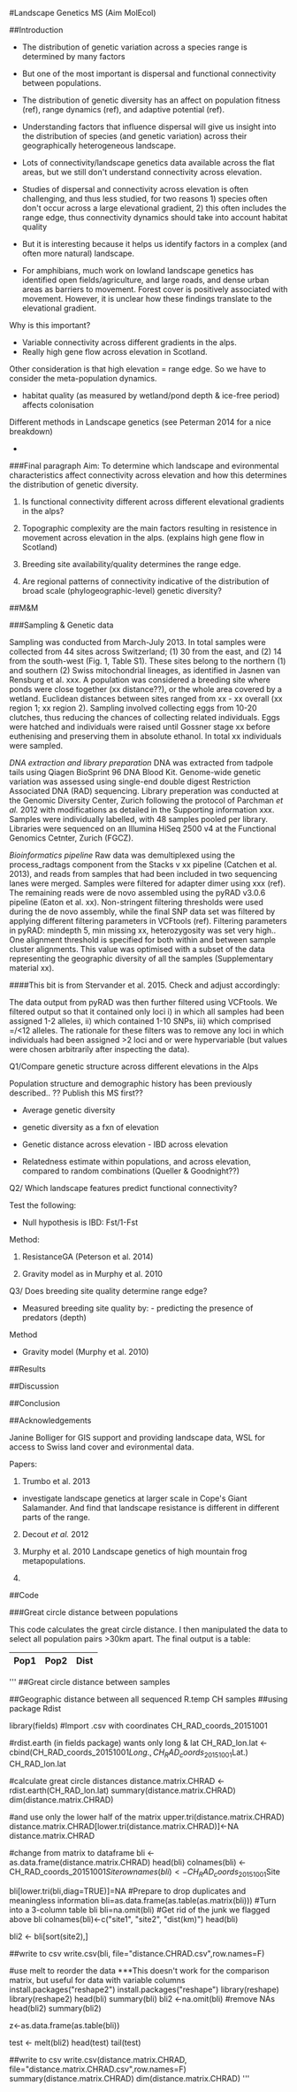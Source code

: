 #Landscape Genetics MS (Aim MolEcol)

##Introduction 

- The distribution of genetic variation across a species range is determined by many factors
- But one of the most important is dispersal and functional connectivity between populations. 
- The distribution of genetic diversity has an affect on population fitness (ref), range dynamics (ref), and adaptive potential (ref). 
- Understanding factors that influence dispersal will give us insight into the distribution of species (and genetic variation) across their geographically heterogeneous landscape. 


- Lots of connectivity/landscape genetics data available across the flat areas, but we still don't understand connectivity across elevation. 
- Studies of dispersal and connectivity across elevation is often challenging, and thus less studied, for two reasons 1) species often don't occur across a large elevational gradient, 2) this often includes the range edge, thus connectivity dynamics should take into account habitat quality
- But it is interesting because it helps us identify factors in a complex (and often more natural) landscape. 


- For amphibians, much work on lowland landscape genetics has identified open fields/agriculture, and large roads, and dense urban areas as barriers to movement. Forest cover is positively associated with movement. However, it is unclear how these findings translate to the elevational gradient. 


Why is this important?

- Variable connectivity across different gradients in the alps. 
- Really high gene flow across elevation in Scotland. 

Other consideration is that high elevation = range edge. So we have to consider the meta-population dynamics. 
- habitat quality (as measured by wetland/pond depth & ice-free period) affects colonisation


Different methods in Landscape genetics (see Peterman 2014 for a nice breakdown)

- 

###Final paragraph
Aim:
To determine which landscape and evironmental characteristics affect connectivity across elevation and how this determines the distribution of genetic diversity.

1. Is functional connectivity different across different elevational gradients in the alps? 

2. Topographic complexity are the main factors resulting in resistence in movement across elevation in the alps. (explains high gene flow in Scotland)

2. Breeding site availability/quality determines the range edge.

3. Are regional patterns of connectivity indicative of the distribution of broad scale (phylogeographic-level) genetic diversity? 


##M&M

###Sampling & Genetic data

Sampling was conducted from March-July 2013. In total samples were collected from 44 sites across Switzerland; (1) 30 from the east, and (2) 14 from the south-west (Fig. 1, Table S1). These sites belong to the northern (1) and southern (2) Swiss mitochondrial lineages, as identified in Jasnen van Rensburg et al. xxx. A population was considered a breeding site where ponds were close together (xx distance??), or the whole area covered by a wetland. Euclidean distances between sites ranged from xx - xx overall (xx region 1; xx region 2). Sampling involved collecting eggs from 10-20 clutches, thus reducing the chances of collecting related individuals. Eggs were hatched and individuals were raised until Gossner stage xx before euthenising and preserving them in absolute ethanol. In total xx individuals were sampled. 

*DNA extraction and library preparation*
DNA was extracted from tadpole tails using Qiagen BioSprint 96 DNA Blood Kit. Genome-wide genetic variation was assessed using single-end double digest Restriction Associated DNA (RAD) sequencing. Library preperation was conducted at the Genomic Diversity Center, Zurich following the protocol of Parchman *et al.* 2012 with modifications as detailed in the Supporting information xxx. Samples were individually labelled, with 48 samples pooled per library. Libraries were sequenced on an Illumina HiSeq 2500 v4 at the Functional Genomics Cetnter, Zurich (FGCZ). 

*Bioinformatics pipeline*
Raw data was demultiplexed using the process_radtags component from the Stacks v xx pipeline (Catchen et al. 2013), and reads from samples that had been included in two sequencing lanes were merged. Samples were filtered for adapter dimer using xxx (ref). The remaining reads were de novo assembled using the pyRAD v3.0.6 pipeline (Eaton et al. xx). Non-stringent filtering thresholds were used during the de novo assembly, while the final SNP data set was filtered by applying different filtering parameters in VCFtools (ref). Filtering parameters in pyRAD: mindepth 5, min missing xx, heterozygosity was set very high..  One alignment threshold is specified for both within and between sample cluster alignments. This value was optimised with a subset of the data representing the geographic diversity of all the samples (Supplementary material xx). 

####This bit is from Stervander et al. 2015. Check and adjust accordingly: 

The data output from pyRAD was then further filtered using VCFtools. We filtered output so that it contained only loci i) in which all samples had been assigned 1-2 alleles, ii) which contained 1-10 SNPs, iii) which comprised =/<12 alleles. The rationale for these filters was to remove any loci in which individuals had been assigned >2 loci and or were hypervariable (but values were chosen arbitrarily after inspecting the data).   


Q1/Compare genetic structure across different elevations in the Alps

Population structure and demographic history has been previously described.. ?? Publish this MS first??

- Average genetic diversity

- genetic diversity as a fxn of elevation

- Genetic distance across elevation 
           - IBD across elevation 

- Relatedness estimate within populations, and across elevation, compared to random combinations (Queller & Goodnight??)




Q2/ Which landscape features predict functional connectivity?

Test the following: 

- Null hypothesis is IBD: Fst/1-Fst


Method:

1. ResistanceGA (Peterson et al. 2014)

2. Gravity model as in Murphy et al. 2010


Q3/ Does breeding site quality determine range edge?

- Measured breeding site quality by:
           - predicting the presence of predators (depth)

Method

- Gravity model (Murphy et al. 2010)





##Results





##Discussion





##Conclusion




##Acknowledgements

Janine Bolliger for GIS support and providing landscape data, WSL for access to Swiss land cover and evironmental data. 






Papers: 

1. Trumbo et al. 2013 
- investigate landscape genetics at larger scale in Cope's Giant Salamander. And find that landscape resistance is different in different parts of the range. 

2. Decout *et al.* 2012
3. Murphy et al. 2010 Landscape genetics of high mountain frog metapopulations. 
 

3.


##Code

###Great circle distance between populations

This code calculates the great circle distance. I then manipulated the data to select all population pairs >30km apart. The final output is a table: 

Pop1 | Pop2| Dist
:--:| :--:|:--:

'''
##Great circle distance between samples

##Geographic distance between all sequenced R.temp CH samples
##using package Rdist

library(fields)
#Import .csv with coordinates
CH_RAD_coords_20151001

#rdist.earth (in fields package) wants only long & lat
CH_RAD_lon.lat <- cbind(CH_RAD_coords_20151001$Long., CH_RAD_coords_20151001$Lat.)
CH_RAD_lon.lat

#calculate great circle distances
distance.matrix.CHRAD <- rdist.earth(CH_RAD_lon.lat)
summary(distance.matrix.CHRAD)
dim(distance.matrix.CHRAD)

#and use only the lower half of the matrix
upper.tri(distance.matrix.CHRAD)
distance.matrix.CHRAD[lower.tri(distance.matrix.CHRAD)]<-NA
distance.matrix.CHRAD

#change from matrix to dataframe
bli <- as.data.frame(distance.matrix.CHRAD)
head(bli)
colnames(bli) <- CH_RAD_coords_20151001$Site
rownames(bli) <- CH_RAD_coords_20151001$Site

bli[lower.tri(bli,diag=TRUE)]=NA  #Prepare to drop duplicates and meaningless information
bli=as.data.frame(as.table(as.matrix(bli)))  #Turn into a 3-column table
bli
bli=na.omit(bli)  #Get rid of the junk we flagged above
bli
colnames(bli)<-c("site1", "site2", "dist(km)")
head(bli)

bli2 <- bli[sort(site2),]

##write to csv
write.csv(bli, file="distance.CHRAD.csv",row.names=F)




#use melt to reorder the data ***This doesn't work for the comparison matrix, but useful for data with variable columns
install.packages("reshape2")
install.packages("reshape")
library(reshape)
library(reshape2)
head(bli)
summary(bli)
bli2 <-na.omit(bli) #remove NAs
head(bli2)
summary(bli2)

z<-as.data.frame(as.table(bli))

test <- melt(bli2)
head(test)
tail(test)



##write to csv
write.csv(distance.matrix.CHRAD, file="distance.matrix.CHRAD.csv",row.names=F)
summary(distance.matrix.CHRAD)
dim(distance.matrix.CHRAD)
'''
